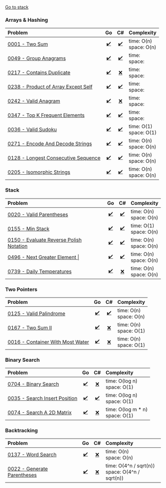 [Go to stack](#stack)


### Arrays & Hashing

| Problem                                                                                                        |                       Go                        |                         C#                          | Complexity                 |  
|:---------------------------------------------------------------------------------------------------------------|:-----------------------------------------------:|:---------------------------------------------------:|:---------------------------|  
| [0001 - Two Sum](https://leetcode.com/problems/two-sum/)                                                       |           [✔️](./go/0001_two_sum.go)            |           [✔️](./csharp/0001-two-sum.cs)            | time: O(n) <br>space: O(n) |  
| [0049 - Group Anagrams](https://leetcode.com/problems/group-anagrams/)                                         |        [✔️](./go/0049_group_anagrams.go)        |        [✔️](./csharp/0049-group-anagrams.cs)        | time:  <br>space:          |  
| [0217 - Contains Duplicate](https://leetcode.com/problems/contains-duplicate/)                                 |      [✔️](./go/0217_contains_duplicate.go)      |                        [❌]()                        | time:  <br>space:          |  
| [0238 - Product of Array Except Self](https://leetcode.com/problems/product-of-array-except-self/description/) | [✔️](./go/0238_product_of_array_except_self.go) | [✔️](./csharp/0238-product-of-array-except-self.cs) | time:  <br>space:          |  
| [0242 - Valid Anagram](https://leetcode.com/problems/valid-anagram/)                                           |        [✔️](./go/0242_valid_anagram.go)         |                       [❌️]()                        | time:  <br>space:          |  
| [0347 - Top K Frequent Elements](https://leetcode.com/problems/top-k-frequent-elements/)                       |   [✔️](./go/0347_top_k_frequent_elements.go)    |   [✔️](./csharp/0347-top-k-frequent-elements.cs)    | time:  <br>space:          |
| [0036 - Valid Sudoku](https://leetcode.com/problems/valid-sudoku/)                                             |         [✔️](./go/0036_valid_sudoku.go)         |         [✔️](./csharp/0036-valid-sudoku.cs)         | time: O(1) <br>space: O(1) |
| [0271 - Encode And Decode Strings](https://neetcode.io/problems/string-encode-and-decode/)                     |  [✔️](./go/0271_encode_and_decode_strings.go)   |  [✔️](./csharp/0271-encode-and-decode-strings.cs)   | time: O(n) <br>space: O(n) |
| [0128 - Longest Consecutive Sequence](https://leetcode.com/problems/longest-consecutive-sequence)              | [✔️](./go/0128_longest_consecutive_sequence.go) | [✔️](./csharp/0128-longest-consecutive-sequence.cs) | time: O(n) <br>space: O(n) |
| [0205 - Isomorphic Strings](https://leetcode.com/problems/isomorphic-strings/description/)                     |      [✔️](./go/0205_isomorphic_strings.go)      |      [✔️](./csharp/0205-isomorphic-strings.cs)      | time: O(n) <br>space: O(n) |


### Stack

| Problem                                                                                                    |                         Go                          |                           C#                            | Complexity                 |  
|:-----------------------------------------------------------------------------------------------------------|:---------------------------------------------------:|:-------------------------------------------------------:|:---------------------------|  
| [0020 - Valid Parentheses](https://leetcode.com/problems/valid-parentheses)                                |        [✔️](./go/0020_valid_parentheses.go)         |        [✔️](./csharp/0020-valid-parentheses.cs)         | time: O(n) <br>space: O(n) |
| [0155 - Min Stack](https://leetcode.com/problems/min-stack/)                                               |            [✔️](./go/0155_min_stack.go)             |            [✔️](./csharp/0155-min-stack.cs)             | time: O(1) <br>space: O(n) |
| [0150 - Evaluate Reverse Polish Notation](https://leetcode.com/problems/evaluate-reverse-polish-notation/) | [✔️](./go/0150_evaluate_reverse_polish_notation.go) | [✔️](./csharp/0150-evaluate-reverse-polish-notation.cs) | time: O(n) <br>space: O(n) |
| [0496 - Next Greater Element \|](https://leetcode.com/problems/next-greater-element-i/)                    |      [✔️](./go/0496_next_greater_element_I.go)      |      [✔️](./csharp/0496-next-greater-element-I.cs)      | time: O(n) <br>space: O(n) |
| [0739 - Daily Temperatures](https://leetcode.com/problems/daily-temperatures/)                             |        [✔️](./go/0739_daily_temperatures.go)        |                         [❌️]()                          | time: O(n) <br>space: O(n) |


### Two Pointers

| Problem                                                                                      |                      Go                      |                   C#                    | Complexity                 |  
|:---------------------------------------------------------------------------------------------|:--------------------------------------------:|:---------------------------------------:|:---------------------------|  
| [0125 - Valid Palindrome](https://leetcode.com/problems/valid-palindrome/)                   |     [✔️](./go/0125_valid_palindrome.go)      | [✔️](./csharp/0125-valid-palindrome.cs) | time: O(n) <br>space: O(n) |
| [0167 - Two Sum II](https://leetcode.com/problems/two-sum-ii-input-array-is-sorted)          |        [✔️](./go/0167_two_sum_II.go)         |                 [❌️]()                  | time: O(n) <br>space: O(1) |
| [0016 - Container With Most Water](https://leetcode.com/problems/container-with-most-water/) | [✔️](./go/0011_container_with_most_water.go) |                 [❌️]()                  | time: O(n) <br>space: O(1) |


### Binary Search

| Problem                                                                                    |                    Go                     |                      C#                       | Complexity                         |  
|:-------------------------------------------------------------------------------------------|:-----------------------------------------:|:---------------------------------------------:|:-----------------------------------|  
| [0704 - Binary Search](https://leetcode.com/problems/binary-search/description/)           |     [✔️](./go/0704_binary_search.go)      |                    [❌️]()                     | time: O(log n) <br>space: O(1)     |
| [0035 - Search Insert Position](https://leetcode.com/problems/search-insert-position)      | [✔️](./go/0035_search_insert_position.go) | [✔️](./csharp/0035-search-insert-position.cs) | time: O(log n) <br>space: O(1)     |
| [0074 - Search A 2D Matrix](https://leetcode.com/problems/search-a-2d-matrix/description/) |   [✔️](./go/0074_search_a_2d_matrix.go)   |                    [❌️]()                     | time: O(log m * n) <br>space: O(1) |


### Backtracking

| Problem                                                                                        |                   Go                    |   C#   | Complexity                                         |  
|:-----------------------------------------------------------------------------------------------|:---------------------------------------:|:------:|:---------------------------------------------------|  
| [0137 - Word Search](https://leetcode.com/problems/word-search)                                |     [✔️](./go/0137_word_search.go)      | [❌️]() | time: O(n) <br>space: O(n)                         |
| [0022 - Generate Parentheses](https://leetcode.com/problems/generate-parentheses/description/) | [✔️](./go/0022_generate_parentheses.go) | [❌️]() | time: O(4^n / sqrt(n)) <br>space: O(4^n / sqrt(n)) |




